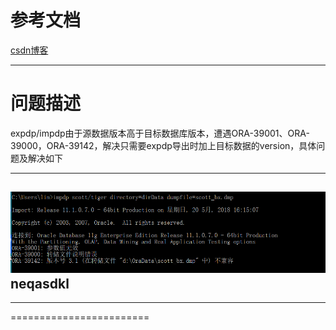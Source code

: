 # 参考文档    
[csdn博客](https://blog.csdn.net/wxl1314920/article/details/41892761)    
***    
# 问题描述  
expdp/impdp由于源数据版本高于目标数据库版本，遭遇ORA-39001、ORA-39000，ORA-39142，解决只需要expdp导出时加上目标数据的version，具体问题及解决如下  
***     
![微信截图](https://github.com/lucklydog/linsir-learnlog/blob/master/oracle%E5%AD%A6%E4%B9%A0%E6%97%A5%E8%AE%B0/image/oracle1.png?raw=true)      
neqasdkl
-----
______
========================
